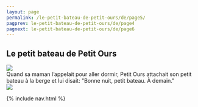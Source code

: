 ```yaml
---
layout: page
permalink: /le-petit-bateau-de-petit-ours/de/page5/
pagprev: le-petit-bateau-de-petit-ours/de/page4
pagnext: le-petit-bateau-de-petit-ours/de/page6
---
```


## Le petit bateau de Petit Ours

<img src="{{ site.baseurl }}/img/le-petit-bateau-de-petit-ours/page5.jpg"/>

<div class="childbook-text">
Quand sa maman l’appelait pour aller dormir, Petit Ours attachait son petit bateau à la berge et lui disait: "Bonne nuit, petit bateau. À demain."
</div>

<img src="{{ site.baseurl }}/img/le-petit-bateau-de-petit-ours/page5-1.jpg"/>

{% include nav.html %}
